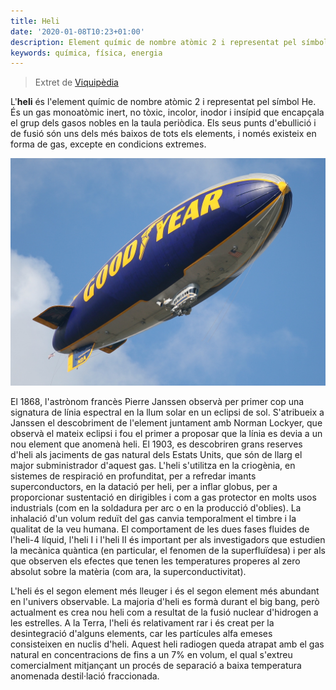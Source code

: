 ```yaml
---
title: Heli
date: '2020-01-08T10:23+01:00'
description: Element químic de nombre atòmic 2 i representat pel símbol He
keywords: química, física, energia
---
```


> Extret de [Viquipèdia](https://ca.wikipedia.org/wiki/Heli)

L'__heli__ és l'element químic de nombre atòmic 2 i representat pel símbol He. És un gas monoatòmic inert, no tòxic, incolor, inodor i insípid que encapçala el grup dels gasos nobles en la taula periòdica. Els seus punts d'ebullició i de fusió són uns dels més baixos de tots els elements, i només existeix en forma de gas, excepte en condicions extremes.

![The Goodyear blimp](goodyear-blimp.jpg "Because of its low density and incombustibility, helium is the gas of choice to fill airships such as the Goodyear blimp.")

El 1868, l'astrònom francès Pierre Janssen observà per primer cop una signatura de línia espectral en la llum solar en un eclipsi de sol. S'atribueix a Janssen el descobriment de l'element juntament amb Norman Lockyer, que observà el mateix eclipsi i fou el primer a proposar que la línia es devia a un nou element que anomenà heli. El 1903, es descobriren grans reserves d'heli als jaciments de gas natural dels Estats Units, que són de llarg el major subministrador d'aquest gas. L'heli s'utilitza en la criogènia, en sistemes de respiració en profunditat, per a refredar imants superconductors, en la datació per heli, per a inflar globus, per a proporcionar sustentació en dirigibles i com a gas protector en molts usos industrials (com en la soldadura per arc o en la producció d'oblies). La inhalació d'un volum reduït del gas canvia temporalment el timbre i la qualitat de la veu humana. El comportament de les dues fases fluides de l'heli-4 líquid, l'heli I i l'heli II és important per als investigadors que estudien la mecànica quàntica (en particular, el fenomen de la superfluïdesa) i per als que observen els efectes que tenen les temperatures properes al zero absolut sobre la matèria (com ara, la superconductivitat).

L'heli és el segon element més lleuger i és el segon element més abundant en l'univers observable. La majoria d'heli es formà durant el big bang, però actualment es crea nou heli com a resultat de la fusió nuclear d'hidrogen a les estrelles. A la Terra, l'heli és relativament rar i és creat per la desintegració d'alguns elements, car les partícules alfa emeses consisteixen en nuclis d'heli. Aquest heli radiogen queda atrapat amb el gas natural en concentracions de fins a un 7% en volum, el qual s'extreu comercialment mitjançant un procés de separació a baixa temperatura anomenada destil·lació fraccionada.
